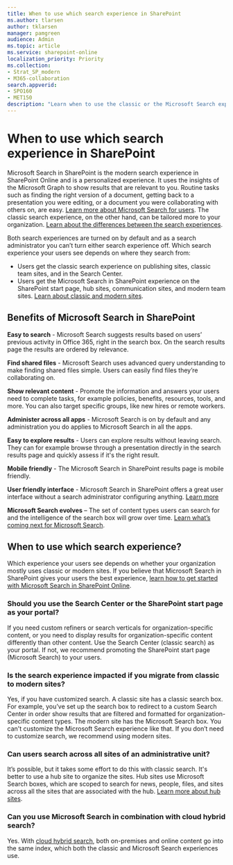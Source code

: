```yaml
---
title: When to use which search experience in SharePoint
ms.author: tlarsen
author: tklarsen
manager: pamgreen
audience: Admin
ms.topic: article
ms.service: sharepoint-online
localization_priority: Priority
ms.collection:  
- Strat_SP_modern
- M365-collaboration
search.appverid:
- SPO160
- MET150
description: "Learn when to use the classic or the Microsoft Search experience in SharePoint"
---
```


# When to use which search experience in SharePoint

Microsoft Search in SharePoint is the modern search experience in SharePoint Online and is a personalized experience. It uses the insights of the Microsoft Graph to show results that are relevant to you. Routine tasks such as finding the right version of a document, getting back to a presentation you were editing, or a document you were collaborating with others on, are easy. [Learn more about Microsoft Search for users](https://support.office.com/article/find-what-you-need-with-microsoft-search-d5ed5d11-9e5d-4f1d-b8b4-3d371fe0cb87). The classic search experience, on the other hand, can be tailored more to your organization. [Learn about the differences between the search experiences](https://docs.microsoft.com/sharepoint/differences-classic-modern-search). 

Both search experiences are turned on by default and as a search administrator you can’t turn either search experience off. 
Which search experience your users see depends on where they search from:
- Users get the classic search experience on publishing sites, classic team sites, and in the Search Center.
- Users get the Microsoft Search in SharePoint experience on the SharePoint start page, hub sites, communication sites, and modern team sites. [Learn about classic and modern sites](https://support.office.com/article/SharePoint-classic-and-modern-experiences-5725c103-505d-4a6e-9350-300d3ec7d73f).

## Benefits of Microsoft Search in SharePoint

**Easy to search** - Microsoft Search suggests results based on users’ previous activity in Office 365, right in the search box. On the search results page the results are ordered by relevance.

**Find shared files** - Microsoft Search uses advanced query understanding to make finding shared files simple. Users can easily find files they’re collaborating on.

**Show relevant content** - Promote the information and answers your users need to complete tasks, for example policies, benefits, resources, tools, and more. You can also target specific groups, like new hires or remote workers.

**Administer across all apps** - Microsoft Search is on by default and any administration you do applies to Microsoft Search in all the apps.

**Easy to explore results** - Users can explore results without leaving search. They can for example browse through a presentation directly in the search results page and quickly assess if it's the right result.

**Mobile friendly** - The Microsoft Search in SharePoint results page is mobile friendly.

**User friendly interface** - Microsoft Search in SharePoint offers a great user interface without a search administrator configuring anything. [Learn more](https://support.office.com/article/find-what-you-need-with-microsoft-search-d5ed5d11-9e5d-4f1d-b8b4-3d371fe0cb87?ui=en-US&rs=en-US&ad=US)

**Microsoft Search evolves** – The set of content types users can search for and the intelligence of the search box will grow over time. [Learn what’s coming next for Microsoft Search](http://aka.ms/MicrosoftSearch).

## When to use which search experience?
Which experience your users see depends on whether your organization mostly uses classic or modern sites.  If you believe that Microsoft Search in SharePoint gives your users the best experience, [learn how to get started with Microsoft Search in SharePoint Online](https://docs.microsoft.com/microsoftsearch/get-started-search-in-sharepoint-online).

### Should you use the Search Center or the SharePoint start page as your portal?
If you need custom refiners or search verticals for organization-specific content, or you need to display results for organization-specific content differently than other content. Use the Search Center (classic search) as your portal. If not, we recommend promoting the SharePoint start page (Microsoft Search) to your users.

### Is the search experience impacted if you migrate from classic to modern sites?
Yes, if you have customized search. A classic site has a classic search box. For example, you’ve set up the search box to redirect to a custom Search Center in order show results that are filtered and formatted for organization-specific content types. The modern site has the Microsoft Search box. You can't customize the Microsoft Search experience like that. If you don’t need to customize search, we recommend using modern sites.

### Can users search across all sites of an administrative unit?
It’s possible, but it takes some effort to do this with classic search. It's better to use a hub site to organize the sites. Hub sites use Microsoft Search boxes, which are scoped to search for news, people, files, and sites across all the sites that are associated with the hub. [Learn more about hub sites](https://support.office.com/article/what-is-a-sharepoint-hub-site-fe26ae84-14b7-45b6-a6d1-948b3966427f?).

### Can you use Microsoft Search in combination with cloud hybrid search?
Yes. With [cloud hybrid search](/sharepoint/hybrid/learn-about-cloud-hybrid-search-for-sharepoint), both on-premises and online content go into the same index, which both the classic and Microsoft Search experiences use.
